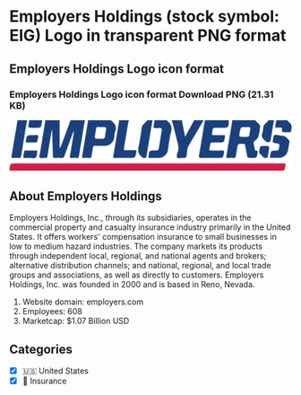 # Employers Holdings (stock symbol: EIG) Logo in transparent PNG format

## Employers Holdings Logo icon format

### Employers Holdings Logo icon format Download PNG (21.31 KB)

![Employers Holdings Logo icon format Download PNG (21.31 KB)](/img/orig/EIG-1f62bc47.png)

## About Employers Holdings

Employers Holdings, Inc., through its subsidiaries, operates in the commercial property and casualty insurance industry primarily in the United States. It offers workers' compensation insurance to small businesses in low to medium hazard industries. The company markets its products through independent local, regional, and national agents and brokers; alternative distribution channels; and national, regional, and local trade groups and associations, as well as directly to customers. Employers Holdings, Inc. was founded in 2000 and is based in Reno, Nevada.

1. Website domain: employers.com
2. Employees: 608
3. Marketcap: $1.07 Billion USD


## Categories
- [x] 🇺🇸 United States
- [x] 🏦 Insurance
